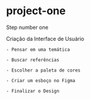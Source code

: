 # project-one


Step number one 

  Criação da Interface de Usuário

    - Pensar em uma temática
    
    - Buscar referências 
    
    - Escolher a paleta de cores
    
    - Criar um esboço no Figma
    
    - Finalizar o Design
